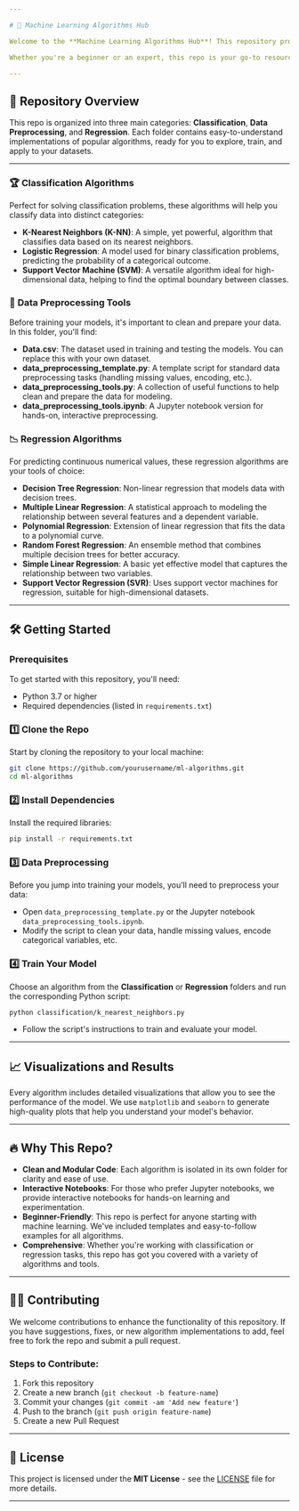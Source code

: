```yaml
---

# 🚀 Machine Learning Algorithms Hub

Welcome to the **Machine Learning Algorithms Hub**! This repository provides a comprehensive collection of machine learning algorithms for **Classification** and **Regression** tasks, along with robust tools for **Data Preprocessing**.

Whether you're a beginner or an expert, this repo is your go-to resource to explore the fundamentals and applications of machine learning algorithms. Let's dive in!

---
```


## 📂 Repository Overview

This repo is organized into three main categories: **Classification**, **Data Preprocessing**, and **Regression**. Each folder contains easy-to-understand implementations of popular algorithms, ready for you to explore, train, and apply to your datasets.

---

### 🏆 **Classification Algorithms**

Perfect for solving classification problems, these algorithms will help you classify data into distinct categories:

* **K-Nearest Neighbors (K-NN)**: A simple, yet powerful, algorithm that classifies data based on its nearest neighbors.
* **Logistic Regression**: A model used for binary classification problems, predicting the probability of a categorical outcome.
* **Support Vector Machine (SVM)**: A versatile algorithm ideal for high-dimensional data, helping to find the optimal boundary between classes.

### 🧹 **Data Preprocessing Tools**

Before training your models, it's important to clean and prepare your data. In this folder, you'll find:

* **Data.csv**: The dataset used in training and testing the models. You can replace this with your own dataset.
* **data\_preprocessing\_template.py**: A template script for standard data preprocessing tasks (handling missing values, encoding, etc.).
* **data\_preprocessing\_tools.py**: A collection of useful functions to help clean and prepare the data for modeling.
* **data\_preprocessing\_tools.ipynb**: A Jupyter notebook version for hands-on, interactive preprocessing.

### 📉 **Regression Algorithms**

For predicting continuous numerical values, these regression algorithms are your tools of choice:

* **Decision Tree Regression**: Non-linear regression that models data with decision trees.
* **Multiple Linear Regression**: A statistical approach to modeling the relationship between several features and a dependent variable.
* **Polynomial Regression**: Extension of linear regression that fits the data to a polynomial curve.
* **Random Forest Regression**: An ensemble method that combines multiple decision trees for better accuracy.
* **Simple Linear Regression**: A basic yet effective model that captures the relationship between two variables.
* **Support Vector Regression (SVR)**: Uses support vector machines for regression, suitable for high-dimensional datasets.

---

## 🛠 Getting Started

### Prerequisites

To get started with this repository, you'll need:

* Python 3.7 or higher
* Required dependencies (listed in `requirements.txt`)

### 1️⃣ **Clone the Repo**

Start by cloning the repository to your local machine:

```bash
git clone https://github.com/yourusername/ml-algorithms.git
cd ml-algorithms
```

### 2️⃣ **Install Dependencies**

Install the required libraries:

```bash
pip install -r requirements.txt
```

### 3️⃣ **Data Preprocessing**

Before you jump into training your models, you’ll need to preprocess your data:

* Open `data_preprocessing_template.py` or the Jupyter notebook `data_preprocessing_tools.ipynb`.
* Modify the script to clean your data, handle missing values, encode categorical variables, etc.

### 4️⃣ **Train Your Model**

Choose an algorithm from the **Classification** or **Regression** folders and run the corresponding Python script:

```bash
python classification/k_nearest_neighbors.py
```

* Follow the script's instructions to train and evaluate your model.

---

## 📈 Visualizations and Results

Every algorithm includes detailed visualizations that allow you to see the performance of the model. We use `matplotlib` and `seaborn` to generate high-quality plots that help you understand your model's behavior.

---

## 🔥 Why This Repo?

* **Clean and Modular Code**: Each algorithm is isolated in its own folder for clarity and ease of use.
* **Interactive Notebooks**: For those who prefer Jupyter notebooks, we provide interactive notebooks for hands-on learning and experimentation.
* **Beginner-Friendly**: This repo is perfect for anyone starting with machine learning. We've included templates and easy-to-follow examples for all algorithms.
* **Comprehensive**: Whether you're working with classification or regression tasks, this repo has got you covered with a variety of algorithms and tools.

---

## 🧑‍💻 Contributing

We welcome contributions to enhance the functionality of this repository. If you have suggestions, fixes, or new algorithm implementations to add, feel free to fork the repo and submit a pull request.

### Steps to Contribute:

1. Fork this repository
2. Create a new branch (`git checkout -b feature-name`)
3. Commit your changes (`git commit -am 'Add new feature'`)
4. Push to the branch (`git push origin feature-name`)
5. Create a new Pull Request

---

## 📜 License

This project is licensed under the **MIT License** - see the [LICENSE](LICENSE) file for more details.

---

